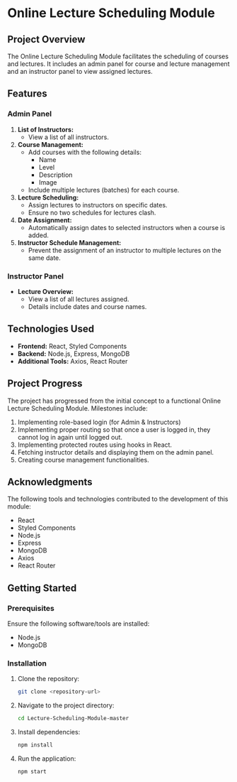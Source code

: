 # Online Lecture Scheduling Module

## Project Overview
The Online Lecture Scheduling Module facilitates the scheduling of courses and lectures. It includes an admin panel for course and lecture management and an instructor panel to view assigned lectures.

## Features

### Admin Panel
1. **List of Instructors:**
   - View a list of all instructors.
2. **Course Management:**
   - Add courses with the following details:
     - Name
     - Level
     - Description
     - Image
   - Include multiple lectures (batches) for each course.
3. **Lecture Scheduling:**
   - Assign lectures to instructors on specific dates.
   - Ensure no two schedules for lectures clash.
4. **Date Assignment:**
   - Automatically assign dates to selected instructors when a course is added.
5. **Instructor Schedule Management:**
   - Prevent the assignment of an instructor to multiple lectures on the same date.

### Instructor Panel
- **Lecture Overview:**
  - View a list of all lectures assigned.
  - Details include dates and course names.

## Technologies Used
- **Frontend:** React, Styled Components
- **Backend:** Node.js, Express, MongoDB
- **Additional Tools:** Axios, React Router

## Project Progress
The project has progressed from the initial concept to a functional Online Lecture Scheduling Module. Milestones include:
1. Implementing role-based login (for Admin & Instructors)
2. Implementing proper routing so that once a user is logged in, they cannot log in again until logged out.
3. Implementing protected routes using hooks in React.
4. Fetching instructor details and displaying them on the admin panel.
5. Creating course management functionalities.

## Acknowledgments
The following tools and technologies contributed to the development of this module:
- React
- Styled Components
- Node.js
- Express
- MongoDB
- Axios
- React Router

## Getting Started

### Prerequisites
Ensure the following software/tools are installed:
- Node.js
- MongoDB

### Installation
1. Clone the repository:
   ```bash
   git clone <repository-url>

2. Navigate to the project directory:
   ```bash
   cd Lecture-Scheduling-Module-master

3. Install dependencies:
    ```bash
   npm install

4. Run the application:
    ```bash
   npm start
